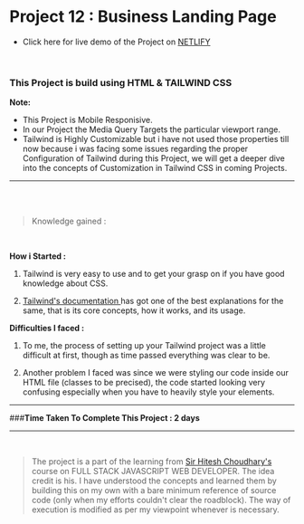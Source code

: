 # Project 12 : Business Landing Page

- Click here for live demo of the Project on [ NETLIFY ](https://parikshitproject2.netlify.app/ "Parikshit Project 1")

<br/>

###  This Project is build using HTML & TAILWIND CSS  

<b> Note: </b>  
- This Project is Mobile Responisive. 
 - In our Project the Media Query Targets  the particular viewport range.
- Tailwind is Highly Customizable but i have not used those properties till now  because i was facing some issues regarding the proper Configuration of Tailwind during this Project,
we will get a deeper dive into the concepts of Customization in Tailwind CSS in coming Projects.


***

<br/>


<br/>

>Knowledge gained :

<br/>

<b>How i Started :</b>

1. Tailwind is very easy to use and to get your grasp on if you have good knowledge about CSS.

2. [ Tailwind's documentation ](https://tailwindcss.com/docs/installation) has got one of the best explanations for the same, that is its core concepts, how it works, and its usage.

<b>Difficulties I faced :</b>

1. To me, the process of setting up your Tailwind project was a little difficult at first, though as time passed everything was clear to be.


2. Another problem I faced was since we were styling our code inside our HTML file (classes to be precised), the code started looking very confusing especially when you have to heavily style your elements.

***

###<b>Time Taken To Complete This Project : 2 days </b> 


***

<br>

>The project is a part of the learning from  [ Sir Hitesh Choudhary's ](https://github.com/hiteshchoudhary) course on FULL STACK JAVASCRIPT WEB DEVELOPER. The idea credit is his. I have understood the concepts and learned them by building this on my own with a bare minimum reference of source code (only when my efforts couldn't clear the roadblock). The way of execution is modified as per my viewpoint whenever is necessary.









